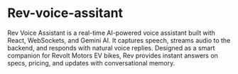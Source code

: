 # Rev-voice-assitant
Rev Voice Assistant is a real-time AI-powered voice assistant built with React, WebSockets, and Gemini AI. It captures speech, streams audio to the backend, and responds with natural voice replies. Designed as a smart companion for Revolt Motors EV bikes, Rev provides instant answers on specs, pricing, and updates with conversational memory.
